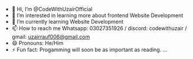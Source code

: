 - 👋 Hi, I’m @CodeWithUzairOfficial
- 👀 I’m interested in learning more about frontend Website Development
- 🌱 I’m currently learning Website Development
- 📫 How to reach me Whatsapp: 03027351926 / discord: codewithuzair / gmail: uzairrauf006@gmail.com
- 😄 Pronouns: He/Him
- ⚡ Fun fact: Progamming will soon be as important as reading. ...

<!---
CodeWithUzairOfficial/CodeWithUzairOfficial is a ✨ special ✨ repository because its `README.md` (this file) appears on your GitHub profile.
You can click the Preview link to take a look at your changes.
--->
